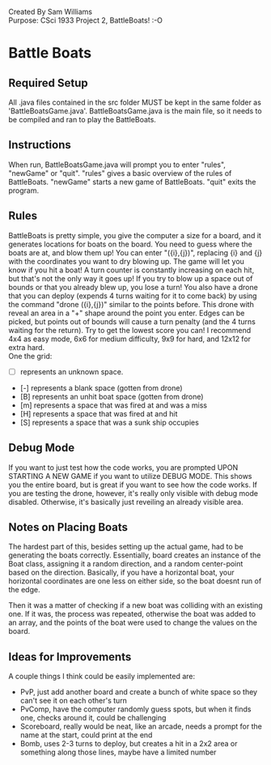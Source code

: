Created By Sam Williams <br>
Purpose: CSci 1933 Project 2, BattleBoats! :-O

# Battle Boats

## Required Setup

All .java files contained in the src folder MUST be kept in the same folder as 'BattleBoatsGame.java'.
BattleBoatsGame.java is the main file, so it needs to be compiled and ran to play the BattleBoats.


## Instructions

When run, BattleBoatsGame.java will prompt you to enter "rules", "newGame" or "quit".
"rules" gives a basic overview of the rules of BattleBoats.
"newGame" starts a new game of BattleBoats.
"quit" exits the program.


## Rules

BattleBoats is pretty simple, you give the computer a size for a board, and it generates locations for boats on the board.
You need to guess where the boats are at, and blow them up! You can enter "({i},{j})", replacing {i} and {j} with the coordinates
you want to dry blowing up. The game will let you know if you hit a boat! A turn counter is constantly increasing on each hit,
but that's not the only way it goes up! If you try to blow up a space out of bounds or that you already blew up, you lose a turn!
You also have a drone that you can deploy (expends 4 turns waiting for it to come back) by using the command "drone ({i},{j})"
similar to the points before. This drone with reveal an area in a "+" shape around the point you enter. Edges can be picked, but
points out of bounds will cause a turn penalty (and the 4 turns waiting for the return).
Try to get the lowest score you can! I recommend 4x4 as easy mode, 6x6 for medium difficulty, 9x9 for hard, and 12x12 for extra hard.
<br>
One the grid:
- [  ] represents an unknown space.
- [\-] represents a blank space (gotten from drone)
- [B] represents an unhit boat space (gotten from drone)
- [m] represents a space that was fired at and was a miss
- [H] represents a space that was fired at and hit
- [S] represents a space that was a sunk ship occupies

## Debug Mode

If you want to just test how the code works, you are prompted UPON STARTING A NEW GAME if you want to utilize DEBUG MODE.
This shows you the entire board, but is great if you want to see how the code works.
If you are testing the drone, however, it's really only visible with debug mode disabled. Otherwise, it's basically just reveiling an already visible area.


## Notes on Placing Boats

The hardest part of this, besides setting up the actual game, had to be generating the boats correctly.
Essentially, board creates an instance of the Boat class, assigning it a random direction, and a random center-point based on the direction.
Basically, if you have a horizontal boat, your horizontal coordinates are one less on either side, so the boat doesnt run of the edge.

Then it was a matter of checking if a new boat was colliding with an existing one.
If it was, the process was repeated, otherwise the boat was added to an array, and the points of the boat were used to change the values on the board.


## Ideas for Improvements

A couple things I think could be easily implemented are:
- PvP, just add another board and create a bunch of white space so they can't see it on each other's turn
- PvComp, have the computer randomly guess spots, but when it finds one, checks around it, could be challenging
- Scoreboard, really would be neat, like an arcade, needs a prompt for the name at the start, could print at the end
- Bomb, uses 2-3 turns to deploy, but creates a hit in a 2x2 area or something along those lines, maybe have a limited number
